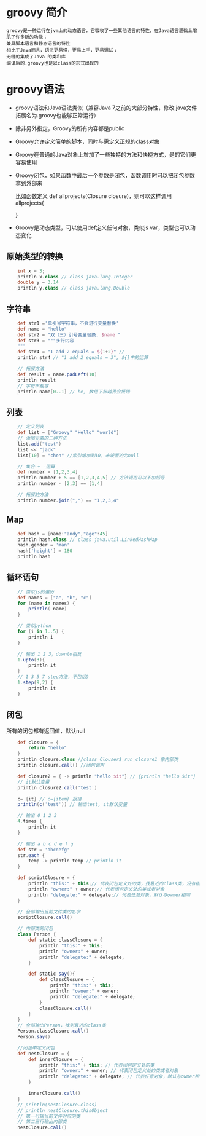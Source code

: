 # groovy 简介
    groovy是一种运行在jvm上的动态语言，它吸收了一些其他语言的特性，在Java语言基础上增肌了许多新的功能；
    兼具脚本语言和静态语言的特性
    相比于Java而言，语法更易懂，更易上手，更易调试；
    无缝的集成了Java 的类和库
    编译后的.groovy也是以class的形式出现的

# groovy语法

+ groovy语法和Java语法类似（兼容Java 7之前的大部分特性，修改.java文件拓展名为.groovy也能够正常运行）
+ 除非另外指定，Groovy的所有内容都是public
+ Groovy允许定义简单的脚本，同时与需定义正规的class对象
+ Groovy在普通的Java对象上增加了一些独特的方法和快捷方式，是的它们更容易使用
+ Groovy闭包，如果函数中最后一个参数是闭包，函数调用时可以把闭包参数拿到外部来

    比如函数定义 def allprojects(Closure closure)，则可以这样调用 allprojects{

    }
+ Groovy是动态类型，可以使用def定义任何对象，类似js var，类型也可以动态变化

## 原始类型的转换
```Groovy
    int x = 3;
    println x.class // class java.lang.Integer
    double y = 3.14
    println y.class // class java.lang.Double
```
## 字符串
```Groovy
    def str1 ='单引号字符串，不会进行变量替换'
    def name = "hello"
    def str2 = "双（三）引号变量替换, $name "
    def str3 = """多行内容
    """
    def str4 = "1 add 2 equals = ${1+2}" //
    println str4 // "1 add 2 equals = 3", ${}中的运算

    // 拓展方法
    def result = name.padLeft(10)
    println result
    // 字符串截取
    println name[0..1] // he, 数组下标越界会报错


```

## 列表
```Groovy
    // 定义列表
    def list = ["Groovy" "Hello" "world"]
    // 添加元素的三种方法
    list.add("test")
    list << "jack"
    list[10] = "chen" //索引增加到10，未设置的为null

    // 集合 + -运算
    def number = [1,2,3,4]
    println number + 5 == [1,2,3,4,5] // 方法调用可以不加括号
    println number - [2,3] == [1,4]

    // 拓展的方法
    println number.join(",") == "1,2,3,4" 
```
## Map
```Groovy
    def hash = [name:"andy","age":45]
    println hash.class // class java.util.LinkedHashMap
    hash.gender = 'man'
    hash['height'] = 180
    println hash
```

## 循环语句
```Groovy
    // 类似js的遍历
    def names = ["a", "b", "c"]
    for (name in names) {
        println( name)
    }

    // 类似python
    for (i in 1..5) {
        println i
    }

    // 输出 1 2 3，downto相反
    1.upto(3){
        println it
    }
    // 1 3 5 7 step方法，不包括9
    1.step(9,2) {
        println it
    }
```

## 闭包

所有的闭包都有返回值，默认null
```Groovy
    def closure = {
        return "hello"
    }
    println closure.class //class Clouser$_run_closure1 像内部类
    println closure.call() //闭包调用

    def closure2 = { -> println "hello $it"} // {println "hello $it"}
    // it默认变量
    println closure2.call('test')

    c= {it} // c={item} 报错
    println(c('test')) // 输出test, it默认变量

    // 输出 0 1 2 3
    4.times {
        println it
    }

    // 输出 a b c d e f g
    def str = 'abcdefg'
    str.each {
        temp -> println temp // println it
    }

    def scriptClosure = {
        println "this:" + this;// 代表闭包定义处的类，找最近的class类，没有指向当前文件类
        println "owner:" + owner;// 代表闭包定义处的类或者对象
        println "delegate:" + delegate;// 代表任意对象，默认与owmer相同
    }

    // 全部输出当前文件类的名字
    scriptClosure.call()

    // 内部类的闭包
    class Person {
        def static classClosure = {
            println "this:" + this;
            println "owner:" + owner;
            println "delegate:" + delegate;
        }

        def static say(){
            def classClosure = {
                println "this:" + this;
                println "owner:" + owner;
                println "delegate:" + delegate;
            }
            classClosure.call()
        }
    }
    // 全部输出Person，找到最近的class类
    Person.classClosure.call()
    Person.say()

    //闭包中定义闭包
    def nestClosure = {
        def innerClosure = {
            println "this:" + this; // 代表闭包定义处的类
            println "owner:" + owner; // 代表闭包定义处的类或者对象
            println "delegate:" + delegate; // 代表任意对象，默认与owmer相同
        }

        innerClosure.call()
    }
    // println(nestClosure.class)
    // println nestClosure.thisObject
    // 第一行输当前文件对应的类
    // 第二三行输出内部类
    nestClosure.call()
```